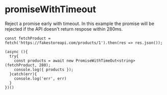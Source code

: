 # promiseWithTimeout
Reject a promise early with timeout. In this example the promise will be rejected if the API doesn't return respose within 280ms.

```
const fetchProduct = fetch('https://fakestoreapi.com/products/1').then(res => res.json());

(async (){
  try{
    const products = await new PromiseWithTimeOut<string>(fetchProduct, 280);
    console.log({ products });
  }catch(err){
    console.log('err', err)
  }
})()
```
